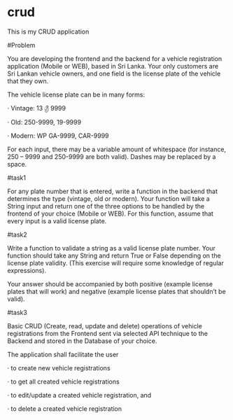 # crud

This is my CRUD application 

#Problem

You are developing the frontend and the backend for a vehicle registration application (Mobile or WEB), based in Sri Lanka. Your only customers are Sri Lankan vehicle owners, and one field is the license plate of the vehicle that they own.

The vehicle license plate can be in many forms:

· Vintage: 13 ශ්‍රී 9999

· Old: 250-9999, 19-9999

· Modern: WP GA-9999, CAR-9999

For each input, there may be a variable amount of whitespace (for instance, 250 – 9999 and 250-9999 are both valid). Dashes may be replaced by a space.

#task1

For any plate number that is entered, write a function in the backend that determines the type (vintage, old or modern). Your function will take a String input and return one of the three options to be handled by the frontend of your choice (Mobile or WEB). For this function, assume that every input is a valid license plate.

#task2

Write a function to validate a string as a valid license plate number. Your function should take any String and return True or False depending on the license plate validity. (This exercise will require some knowledge of regular expressions).

Your answer should be accompanied by both positive (example license plates that will work) and negative (example license plates that shouldn’t be valid).

#task3

Basic CRUD (Create, read, update and delete) operations of vehicle registrations from the Frontend sent via selected API technique to the Backend and stored in the Database of your choice.

The application shall facilitate the user

· to create new vehicle registrations

· to get all created vehicle registrations

· to edit/update a created vehicle registration, and

· to delete a created vehicle registration
